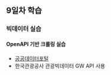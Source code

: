## 9일차 학습

### 빅데이터 실습

#### OpenAPI 기반 크롤링 실습
- [공공데이터포털](https://www.data.go.kr/)
- 한국관광공사 관광빅데이터 GW API 사용



